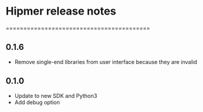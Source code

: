# Hipmer release notes
=========================================

0.1.6
-----
* Remove single-end libraries from user interface because they are invalid

0.1.0
-----
* Update to new SDK and Python3
* Add debug option

